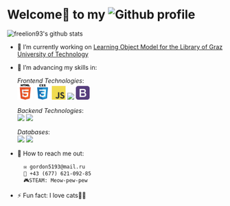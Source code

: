 # Welcome👋 to my <img src="https://github.com/favicon.ico" width="24" alt="Github"> profile

![freelion93's github stats](https://github-readme-stats.vercel.app/api?username=freelion93&show_icons=true&theme=radical)

- 🔭 I’m currently working on [Learning Object Model for the Library of Graz University of Technology](https://github.com/tu-graz-library/invenio-records-lom)
- 🌱 I’m advancing my skills in:
    
    *Frontend Technologies*:  
     <img src="https://raw.githubusercontent.com/github/explore/80688e429a7d4ef2fca1e82350fe8e3517d3494d/topics/html/html.png " width="36">
     <img src="https://raw.githubusercontent.com/github/explore/80688e429a7d4ef2fca1e82350fe8e3517d3494d/topics/css/css.png" width="36">
     <img src="https://raw.githubusercontent.com/github/explore/80688e429a7d4ef2fca1e82350fe8e3517d3494d/topics/javascript/javascript.png " width="32">
     <img src="https://upload.wikimedia.org/wikipedia/commons/thumb/a/a7/React-icon.svg/2000px-React-icon.svg.png " width="48">
     <img src="https://raw.githubusercontent.com/github/explore/80688e429a7d4ef2fca1e82350fe8e3517d3494d/topics/bootstrap/bootstrap.png " width="32">     
   
     
    *Backend Technologies*:  
    <img src="https://banner2.cleanpng.com/20180425/jrw/kisspng-node-js-javascript-web-application-express-js-comp-5ae0f84e2a4242.1423638015246930701731.jpg " width="32">
    <img src="https://cdn3.iconfinder.com/data/icons/logos-and-brands-adobe/512/267_Python-512.png " width="32">

    *Databases*:  
    <img src="https://cdn.iconscout.com/icon/free/png-512/mysql-19-1174939.png" width="32">
    <img src="https://upload.wikimedia.org/wikipedia/de/thumb/4/4b/Postgresql.svg/1200px-Postgresql.svg.png " width="32">

- 🔦 How to reach me out: 

        ✉ gordon5193@mail.ru
        📱 +43 (677) 621-092-85
        🎮STEAM: Meow-pew-pew


- ⚡ Fun fact: I love cats🐱‍👓

